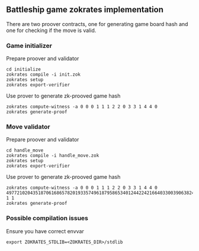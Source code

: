 ## Battleship game zokrates implementation

There are two proover contracts, one for generating game board hash and one for checking if the move is valid.

### Game initializer
Prepare proover and validator
```shell
cd initialize
zokrates compile -i init.zok
zokrates setup
zokrates export-verifier
```
Use prover to generate zk-prooved game hash
```shell
zokrates compute-witness -a 0 0 0 1 1 1 2 2 0 3 3 1 4 4 0
zokrates generate-proof
```

### Move validator
Prepare proover and validator
```shell
cd handle_move
zokrates compile -i handle_move.zok
zokrates setup
zokrates export-verifier
```
Use prover to generate zk-prooved game hash
```shell
zokrates compute-witness -a 0 0 0 1 1 1 2 2 0 3 3 1 4 4 0 4977210204351870616865782019335749618795865340124422421664033003906382406852 1 1
zokrates generate-proof
```

### Possible compilation issues
Ensure you have correct envvar
```shell
export ZOKRATES_STDLIB=<ZOKRATES_DIR>/stdlib
```
